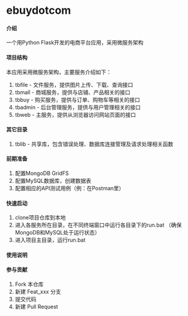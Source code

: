 # ebuydotcom

#### 介绍

一个用Python Flask开发的电商平台应用，采用微服务架构

#### 项目结构

本应用采用微服务架构，主要服务介绍如下：

1. tbfile - 文件服务，提供图片上传、下载、查询接口
2. tbmall - 商城服务，提供与店铺、产品相关的接口
3. tbbuy - 购买服务，提供与订单、购物车等相关的接口
4. tbadmin - 后台管理服务，提供与用户管理相关的接口
5. tbweb - 主服务，提供从浏览器访问网站页面的接口

#### 其它目录

1. tblib - 共享库，包含错误处理、数据库连接管理及请求处理相关函数 

#### 前期准备

1.  配置MongoDB GridFS
2.  配置MySQL数据库，创建数据表
3.  配置相应的API测试用例（例：在Postman里）

#### 快速启动

1. clone项目仓库到本地
2. 进入各服务所在目录，在不同终端窗口中运行各目录下的run.bat （确保MongoDB和MySQL处于运行状态）
3. 进入项目主目录，运行run.bat

#### 使用说明


#### 参与贡献

1.  Fork 本仓库
2.  新建 Feat_xxx 分支
3.  提交代码
4.  新建 Pull Request
